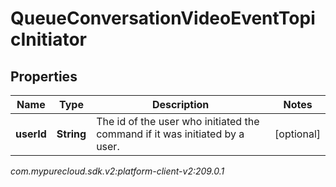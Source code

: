# QueueConversationVideoEventTopicInitiator


## Properties

| Name | Type | Description | Notes |
| ------------ | ------------- | ------------- | ------------- |
| **userId** | **String** | The id of the user who initiated the command if it was initiated by a user. |  [optional] |




_com.mypurecloud.sdk.v2:platform-client-v2:209.0.1_
